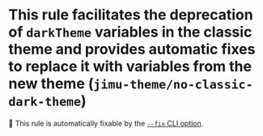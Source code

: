 # This rule facilitates the deprecation of `darkTheme` variables in the classic theme and provides automatic fixes to replace it with variables from the new theme (`jimu-theme/no-classic-dark-theme`)

🔧 This rule is automatically fixable by the [`--fix` CLI option](https://eslint.org/docs/latest/user-guide/command-line-interface#--fix).

<!-- end auto-generated rule header -->
